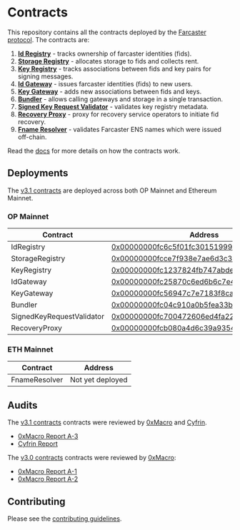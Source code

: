 # Contracts

This repository contains all the contracts deployed by the [Farcaster protocol](https://github.com/farcasterxyz/protocol). The contracts are:

1. **[Id Registry](./src/IdRegistry.sol)** - tracks ownership of farcaster identities (fids).
2. **[Storage Registry](./src/StorageRegistry.sol)** - allocates storage to fids and collects rent.
3. **[Key Registry](./src/KeyRegistry.sol)** - tracks associations between fids and key pairs for signing messages.
4. **[Id Gateway](./src/IdGateway.sol)** - issues farcaster identities (fids) to new users.
5. **[Key Gateway](./src/KeyGateway.sol)** - adds new associations between fids and keys.
6. **[Bundler](./src/Bundler.sol)** - allows calling gateways and storage in a single transaction.
7. **[Signed Key Request Validator](./src/validators/SignedKeyRequestValidator.sol)** - validates key registry metadata.
8. **[Recovery Proxy](./src/RecoveryProxy.sol)** - proxy for recovery service operators to initiate fid recovery.
9. **[Fname Resolver](./src/FnameResolver.sol)** - validates Farcaster ENS names which were issued off-chain.

Read the [docs](docs/docs.md) for more details on how the contracts work.

## Deployments

The [v3.1 contracts](https://github.com/farcasterxyz/contracts/releases/tag/v3.1.0) are deployed across both OP Mainnet and Ethereum Mainnet.

### OP Mainnet

| Contract                  | Address                                                                                                                          |
| ------------------------- | -------------------------------------------------------------------------------------------------------------------------------- |
| IdRegistry                | [0x00000000fc6c5f01fc30151999387bb99a9f489b](https://optimistic.etherscan.io/address/0x00000000fc6c5f01fc30151999387bb99a9f489b) |
| StorageRegistry           | [0x00000000fcce7f938e7ae6d3c335bd6a1a7c593d](https://optimistic.etherscan.io/address/0x00000000fcce7f938e7ae6d3c335bd6a1a7c593d) |
| KeyRegistry               | [0x00000000fc1237824fb747abde0ff18990e59b7e](https://optimistic.etherscan.io/address/0x00000000fc1237824fb747abde0ff18990e59b7e) |
| IdGateway                 | [0x00000000fc25870c6ed6b6c7e41fb078b7656f69](https://optimistic.etherscan.io/address/0x00000000fc25870c6ed6b6c7e41fb078b7656f69) |
| KeyGateway                | [0x00000000fc56947c7e7183f8ca4b62398caadf0b](https://optimistic.etherscan.io/address/0x00000000fc56947c7e7183f8ca4b62398caadf0b) |
| Bundler                   | [0x00000000fc04c910a0b5fea33b03e0447ad0b0aa](https://optimistic.etherscan.io/address/0x00000000fc04c910a0b5fea33b03e0447ad0b0aa) |
| SignedKeyRequestValidator | [0x00000000fc700472606ed4fa22623acf62c60553](https://optimistic.etherscan.io/address/0x00000000fc700472606ed4fa22623acf62c60553) |
| RecoveryProxy             | [0x00000000fcb080a4d6c39a9354da9eb9bc104cd7](https://optimistic.etherscan.io/address/0x00000000fcb080a4d6c39a9354da9eb9bc104cd7) |

### ETH Mainnet

| Contract      | Address          |
| ------------- | ---------------- |
| FnameResolver | Not yet deployed |

## Audits

The [v3.1 contracts](https://github.com/farcasterxyz/contracts/releases/tag/v3.1.0) contracts were reviewed by [0xMacro](https://0xmacro.com/) and [Cyfrin](https://www.cyfrin.io/).

- [0xMacro Report A-3](https://0xmacro.com/library/audits/farcaster-1.html)
- [Cyfrin Report](https://github.com/farcasterxyz/contracts/blob/fe24a79e8901e8f2479474b16e32f43b66455a1d/docs/audits/2023-11-05-cyfrin-farcaster-v1.0.pdf)

The [v3.0 contracts](https://github.com/farcasterxyz/contracts/releases/tag/v3.0.0) contracts were reviewed by [0xMacro](https://0xmacro.com/):

- [0xMacro Report A-1](https://0xmacro.com/library/audits/farcaster-1.html)
- [0xMacro Report A-2](https://0xmacro.com/library/audits/farcaster-2.html)

## Contributing

Please see the [contributing guidelines](CONTRIBUTING.md).
